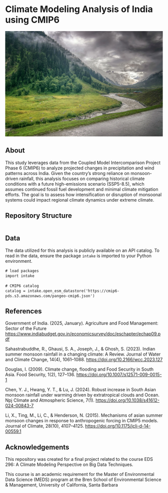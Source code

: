 # Climate Modeling Analysis of India using CMIP6
![](monsoon.webp)

## About
This study leverages data from the Coupled Model Intercomparison Project Phase 6 (CMIP6) to analyze projected changes in precipitation and wind patterns across India. Given the country’s strong reliance on monsoon-driven rainfall, this analysis focuses on comparing historical climate conditions with a future high-emissions scenario (SSP5-8.5), which assumes continued fossil fuel development and minimal climate mitigation efforts. The goal is to assess how intensification or disruption of monsoonal systems could impact regional climate dynamics under extreme climate.

## Repository Structure
```bash

```

## Data
The data utilized for this analysis is publicly available on an API catalog. To read in the data, ensure the package `intake` is imported to your Python environment.

```{python}
# load packages
import intake

# CMIP6 catalog
catalog = intake.open_esm_datastore('https://cmip6-pds.s3.amazonaws.com/pangeo-cmip6.json')
```

## References
Government of India. (2025, January). Agriculture and Food Management: Sector of the Future https://www.indiabudget.gov.in/economicsurvey/doc/eschapter/echap09.pdf

Sahastrabuddhe, R., Ghausi, S. A., Joseph, J., & Ghosh, S. (2023). Indian summer monsoon rainfall in a changing climate: A Review. Journal of Water and Climate Change, 14(4), 1061–1088. https://doi.org/10.2166/wcc.2023.127

Douglas, I. (2009). Climate change, flooding and Food Security in South Asia. Food Security, 1(2), 127–136. https://doi.org/10.1007/s12571-009-0015-1

Chen, Y. J., Hwang, Y. T., & Lu, J. (2024). Robust increase in South Asian monsoon rainfall under warming driven by extratropical clouds and Ocean. Npj Climate and Atmospheric Science, 7(1). https://doi.org/10.1038/s41612-024-00843-7

Li, X., Ting, M., Li, C., & Henderson, N. (2015). Mechanisms of asian summer monsoon changes in response to anthropogenic forcing in CMIP5 models. Journal of Climate, 28(10), 4107–4125. https://doi.org/10.1175/jcli-d-14-00559.1

## Acknowledgements
This repository was created for a final project related to the course EDS 296: A Climate Modeling Perspective on Big Data Techniques.

This course is an academic requirement for the Master of Environmental Data Science (MEDS) program at the Bren School of Environmental Science & Management, University of California, Santa Barbara

